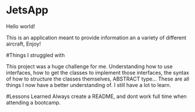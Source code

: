 # JetsApp
Hello world!

This is an application meant to provide information an a variety of different aircraft, Enjoy!

#Things I struggled with

This project was a huge challenge for me. Understanding how to use interfaces, how to get the classes to implement those interfaces, the syntax of how to structure the classes themselves, ABSTRACT type... These are all things I now have a better understanding of. I still have a lot to learn.

#Lessons Learned
Always create a README, and dont work full time when attending a bootcamp.
